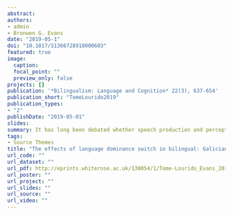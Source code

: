 ```yaml
---
abstract:
authors:
- admin
- Bronwen G. Evans
date: "2019-05-1"
doi: "10.1017/S1366728918000603"
featured: true
image:
  caption: 
  focal_point: ""
  preview_only: false
projects: []
publication: '*Bilingualism: Language and Cognition* 22(3), 637-654'
publication_short: "TomeLourido2019"
publication_types:
- "2"
publishDate: "2019-05-01"
slides: 
summary: It has long been debated whether speech production and perception remain flexible in adulthood. The current study investigates the effects of language dominance switch in Galician new speakers (neofalantes) who are raised with Spanish as a primary language and learn Galician at an early age in a bilingual environment, but in adolescence, decide to switch to using Galician almost exclusively, for ideological reasons. Results showed that neofalantes pattern with Spanish-dominants in their perception and production of mid-vowel and fricative contrasts, but with Galician-dominants in their realisation of unstressed word-final vowels, a highly salient feature of Galician. These results are taken to suggest that despite early exposure to Galician, high motivation and almost exclusive Galician language use post-switch, there are limitations to what neofalantes can learn in both production and perception, but that the hybrid categories they appear to develop may function as opportunities to mark identity within a particular community.
tags:
- Source Themes
title: "The effects of language dominance switch in bilingual: Galician new speakers' speech production and perception"
url_code: ""
url_dataset: ""
url_pdf: http://eprints.whiterose.ac.uk/130054/1/Tome-Lourido_Evans_2018_BLC_pre-print.pdf
url_poster: ""
url_project: ""
url_slides: ""
url_source: ""
url_video: ""
---
```

